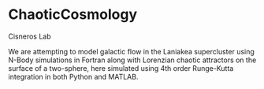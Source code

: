 # ChaoticCosmology
Cisneros Lab

We are attempting to model galactic flow in the Laniakea supercluster using N-Body simulations in Fortran along with Lorenzian chaotic attractors on the surface of a two-sphere, here simulated using 4th order Runge-Kutta integration in both Python and MATLAB. 
